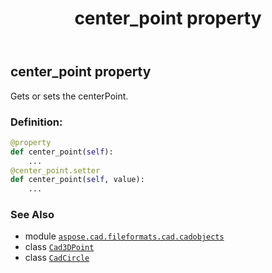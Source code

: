 ﻿---
title: center_point property
second_title: Aspose.CAD for Python via .NET API References
description: 
type: docs
weight: 110
url: /python-net/aspose.cad.fileformats.cad.cadobjects/cadcircle/center_point/
is_root: false
---

## center_point property


Gets or sets the centerPoint.
### Definition:
```python
@property
def center_point(self):
    ...
@center_point.setter
def center_point(self, value):
    ...
```

### See Also
* module [`aspose.cad.fileformats.cad.cadobjects`](../../)
* class [`Cad3DPoint`](/cad/python-net/aspose.cad.fileformats.cad.cadobjects/cad3dpoint)
* class [`CadCircle`](/cad/python-net/aspose.cad.fileformats.cad.cadobjects/cadcircle)
